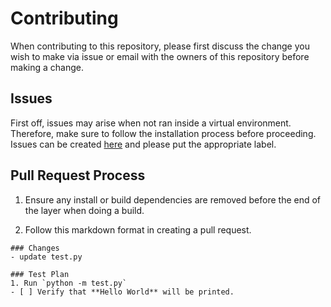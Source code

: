 # Contributing

When contributing to this repository, please first discuss the change you wish to make via issue
or email with the owners of this repository before making a change. 

## Issues

First off, issues may arise when not ran inside a virtual environment.
Therefore, make sure to follow the installation process before proceeding.
Issues can be created [here](https://github.com/equinoxfitness/maximilian/issues/new) and please put the appropriate label.

## Pull Request Process

1.  Ensure any install or build dependencies are removed before the end of the layer when doing a
    build.

2.  Follow this markdown format in creating a pull request.
```
### Changes
- update test.py

### Test Plan
1. Run `python -m test.py`
- [ ] Verify that **Hello World** will be printed.
```
